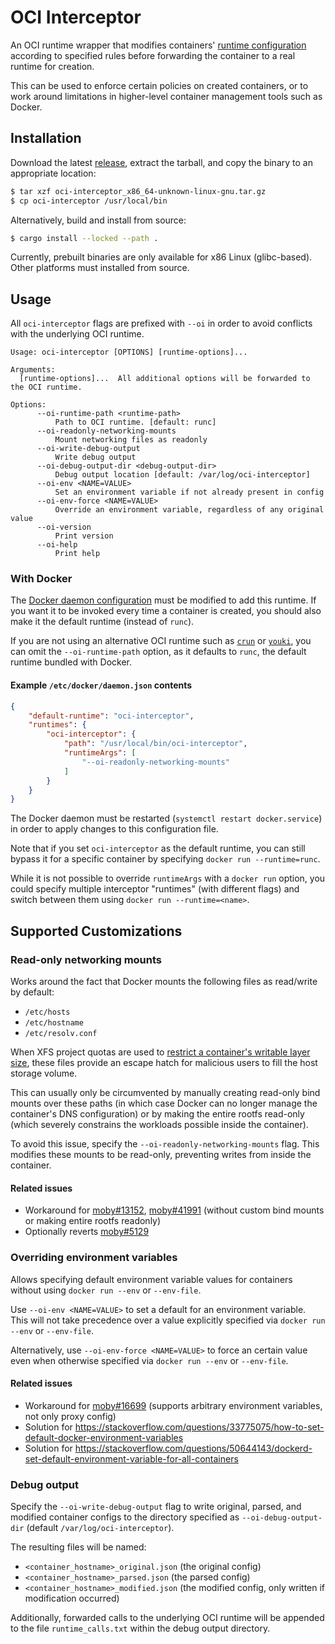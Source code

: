 # OCI Interceptor

An OCI runtime wrapper that modifies containers'
[runtime configuration](https://github.com/opencontainers/runtime-spec/blob/main/config.md) according to
specified rules before forwarding the container to a real runtime for creation.

This can be used to enforce certain policies on created containers, or to work around limitations
in higher-level container management tools such as Docker.

## Installation

Download the latest [release](https://github.com/picoCTF/oci-interceptor/releases), extract the tarball, and copy the binary to an appropriate location:

```bash
$ tar xzf oci-interceptor_x86_64-unknown-linux-gnu.tar.gz
$ cp oci-interceptor /usr/local/bin
```

Alternatively, build and install from source:

```bash
$ cargo install --locked --path .
```

Currently, prebuilt binaries are only available for x86 Linux (glibc-based). Other platforms must installed from source.

## Usage

All `oci-interceptor` flags are prefixed with `--oi` in order to avoid conflicts with the underlying OCI runtime.

```
Usage: oci-interceptor [OPTIONS] [runtime-options]...

Arguments:
  [runtime-options]...  All additional options will be forwarded to the OCI runtime.

Options:
      --oi-runtime-path <runtime-path>
          Path to OCI runtime. [default: runc]
      --oi-readonly-networking-mounts
          Mount networking files as readonly
      --oi-write-debug-output
          Write debug output
      --oi-debug-output-dir <debug-output-dir>
          Debug output location [default: /var/log/oci-interceptor]
      --oi-env <NAME=VALUE>
          Set an environment variable if not already present in config
      --oi-env-force <NAME=VALUE>
          Override an environment variable, regardless of any original value
      --oi-version
          Print version
      --oi-help
          Print help
```

### With Docker

The [Docker daemon
configuration](https://docs.docker.com/engine/reference/commandline/dockerd/#daemon-configuration-file)
must be modified to add this runtime. If you want it to be invoked every time a container is
created, you should also make it the default runtime (instead of `runc`).

If you are not using an alternative OCI runtime such as [`crun`](https://github.com/containers/crun) or [`youki`](https://github.com/containers/youki), you can omit the `--oi-runtime-path`
option, as it defaults to `runc`, the default runtime bundled with Docker.

#### Example `/etc/docker/daemon.json` contents

```json
{
    "default-runtime": "oci-interceptor",
    "runtimes": {
        "oci-interceptor": {
            "path": "/usr/local/bin/oci-interceptor",
            "runtimeArgs": [
                "--oi-readonly-networking-mounts"
            ]
        }
    }
}
```
The Docker daemon must be restarted (`systemctl restart docker.service`) in order to apply changes to this configuration file.

Note that if you set `oci-interceptor` as the default runtime, you can still bypass it for a specific container by specifying `docker run --runtime=runc`.

While it is not possible to override `runtimeArgs` with a `docker run` option, you could specify multiple interceptor "runtimes" (with different flags) and switch between them using `docker run --runtime=<name>`.

## Supported Customizations

### Read-only networking mounts

Works around the fact that Docker mounts the following files as read/write by default:

- `/etc/hosts`
- `/etc/hostname`
- `/etc/resolv.conf`

When XFS project quotas are used to [restrict a container's writable layer
size](https://github.com/moby/moby/pull/24771), these files provide an escape hatch for malicious
users to fill the host storage volume.

This can usually only be circumvented by manually creating read-only bind mounts over these paths (in which case Docker can no longer manage the container's DNS configuration) or by making the entire rootfs read-only (which severely constrains the workloads possible inside the container).

To avoid this issue, specify the `--oi-readonly-networking-mounts` flag. This modifies these mounts to be read-only, preventing writes from inside the container.

#### Related issues

- Workaround for [moby#13152](https://github.com/moby/moby/issues/41991), [moby#41991](https://github.com/moby/moby/issues/41991) (without custom bind mounts or making entire rootfs readonly)
- Optionally reverts [moby#5129](https://github.com/moby/moby/pull/5129)

### Overriding environment variables

Allows specifying default environment variable values for containers without using `docker run --env` or `--env-file`.

Use `--oi-env <NAME=VALUE>` to set a default for an environment variable. This will not take precedence over a value explicitly specified via `docker run --env` or `--env-file`.

Alternatively, use `--oi-env-force <NAME=VALUE>` to force an certain value even when otherwise specified via `docker run --env` or `--env-file`.

#### Related issues
- Workaround for [moby#16699](https://github.com/moby/moby/issues/16699) (supports arbitrary environment variables, not only proxy config)
- Solution for https://stackoverflow.com/questions/33775075/how-to-set-default-docker-environment-variables
- Solution for https://stackoverflow.com/questions/50644143/dockerd-set-default-environment-variable-for-all-containers

### Debug output

Specify the `--oi-write-debug-output` flag to write original, parsed, and modified container configs to the directory specified as `--oi-debug-output-dir` (default `/var/log/oci-interceptor`).

The resulting files will be named:
- `<container_hostname>_original.json` (the original config)
- `<container_hostname>_parsed.json` (the parsed config)
- `<container_hostname>_modified.json` (the modified config, only written if modification occurred)

Additionally, forwarded calls to the underlying OCI runtime will be appended to the file `runtime_calls.txt` within the debug output directory.
